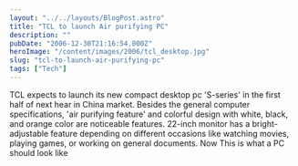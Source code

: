 ```yaml
---
layout: "../../layouts/BlogPost.astro"
title: "TCL to launch Air purifying PC"
description: ""
pubDate: "2006-12-30T21:16:54.000Z"
heroImage: "/content/images/2006/tcl_desktop.jpg"
slug: "tcl-to-launch-air-purifying-pc"
tags: ["Tech"]
---
```


TCL expects to launch its new compact desktop pc 'S-series' in the first half of next hear in China market. Besides the general computer specifications, 'air purifying feature' and colorful design with white, black, and orange color are noticeable features. 22-inch monitor has a bright-adjustable feature depending on different occasions like watching movies, playing games, or working on general documents.
Now This is what a PC should look like
